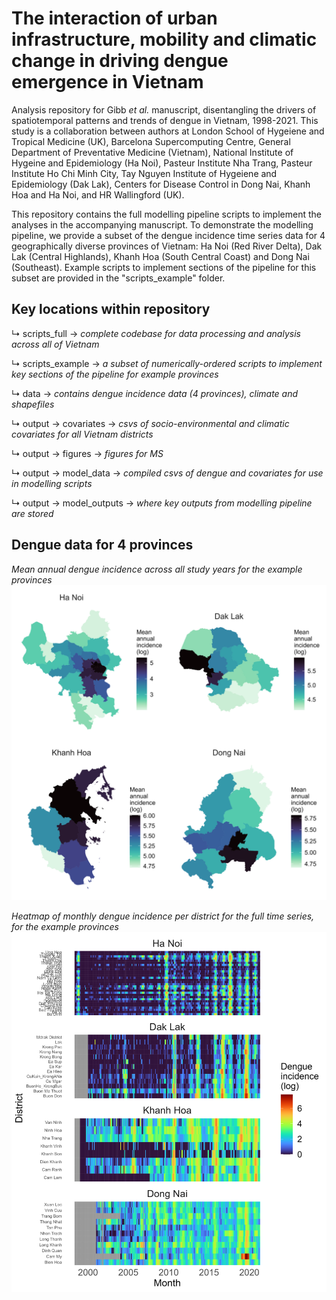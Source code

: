 # The interaction of urban infrastructure, mobility and climatic change in driving dengue emergence in Vietnam

Analysis repository for Gibb _et al._ manuscript, disentangling the drivers of spatiotemporal patterns and trends of dengue in Vietnam, 1998-2021. This study is a collaboration between authors at London School of Hygeiene and Tropical Medicine (UK), Barcelona Supercomputing Centre, General Department of Preventative Medicine (Vietnam), National Institute of Hygeine and Epidemiology (Ha Noi), Pasteur Institute Nha Trang, Pasteur Institute Ho Chi Minh City, Tay Nguyen Institute of Hygeiene and Epidemiology (Dak Lak), Centers for Disease Control in Dong Nai, Khanh Hoa and Ha Noi, and HR Wallingford (UK). 

This repository contains the full modelling pipeline scripts to implement the analyses in the accompanying manuscript. To demonstrate the modelling pipeline, we provide a subset of the dengue incidence time series data for 4 geographically diverse provinces of Vietnam: Ha Noi (Red River Delta), Dak Lak (Central Highlands), Khanh Hoa (South Central Coast) and Dong Nai (Southeast). Example scripts to implement sections of the pipeline for this subset are provided in the "scripts_example" folder.

## Key locations within repository

 ↳ scripts_full → _complete codebase for data processing and analysis across all of Vietnam_
 
 ↳ scripts_example → _a subset of numerically-ordered scripts to implement key sections of the pipeline for example provinces_

 ↳ data → _contains dengue incidence data (4 provinces), climate and shapefiles_
 
 ↳ output → covariates → _csvs of socio-environmental and climatic covariates for all Vietnam districts_
 
 ↳ output → figures → _figures for MS_
 
 ↳ output → model_data → _compiled csvs of dengue and covariates for use in modelling scripts_
 
 ↳ output → model_outputs → _where key outputs from modelling pipeline are stored_

## Dengue data for 4 provinces

_Mean annual dengue incidence across all study years for the example provinces_
![Alt text](output/figures_example/ProvincesMap.jpg)

_Heatmap of monthly dengue incidence per district for the full time series, for the example provinces_
![Alt text](output/figures_example/DengueHeatmap.jpg)

